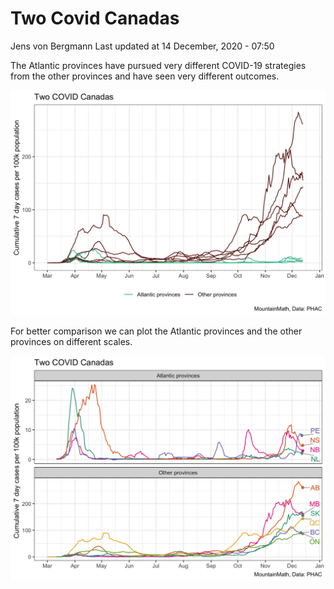 Two Covid Canadas
================
Jens von Bergmann
Last updated at 14 December, 2020 - 07:50

The Atlantic provinces have pursued very different COVID-19 strategies
from the other provinces and have seen very different outcomes.

<img src="two_covid_canadas_files/figure-gfm/unnamed-chunk-3-1.png" width="1050" />

For better comparison we can plot the Atlantic provinces and the other
provinces on different scales.

<img src="two_covid_canadas_files/figure-gfm/two-covid-canadas-1.png" width="1050" />
